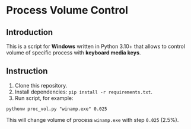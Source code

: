 
# Process Volume Control 
## Introduction
This is a script for **Windows** written in Python 3.10+ that allows to control volume of specific process with **keyboard media keys**.

## Instruction
1. Clone this repository.
2. Install dependencies: `pip install -r requirements.txt`.
3. Run script, for example: 
```
pythonw proc_vol.py "winamp.exe" 0.025
```
This will change volume of process `winamp.exe` with step `0.025` (2.5%).   
